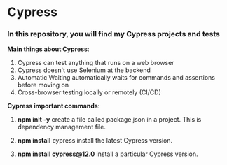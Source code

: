 # Cypress
### In this repository, you will find my Cypress projects and tests

<strong>Main things about Cypress</strong>:
1. Cypress can test anything that runs on a web browser
2. Cypress doesn't use Selenium at the backend
3. Automatic Waiting automatically waits for commands and assertions before moving on
4. Cross-browser testing locally or remotely (CI/CD)

<strong>Cypress important commands</strong>:
1. <strong>npm init -y</strong> create a file called package.json in a project. This is dependency management file.

2. <strong>npm install</strong> cypress install the latest Cypress version.
   
3. <strong>npm install cypress@12.0</strong> install a particular Cypress version.
